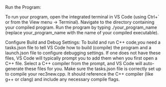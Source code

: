 
Run the Program:

To run your program, open the integrated terminal in VS Code (using Ctrl+` or from the View menu -> Terminal).
Navigate to the directory containing your compiled program.
Run the program by typing ./your_program_name (replace your_program_name with the name of your compiled executable).

Configure Build and Debug Settings:
To build and run C++ code,you need a tasks.json file to tell VS Code how to build (compile) the program and a launch.json file to configure debugging settings.
If one does not have these files, VS Code will typically prompt you to add them when you first open a C++ file. Select a C++ compiler from the prompt, and VS Code will auto-generate these files for you.
Make sure the tasks.json file is correctly set up to compile your rec3new.cpp. It should reference the C++ compiler (like g++ or clang) and include any necessary compile flags.
